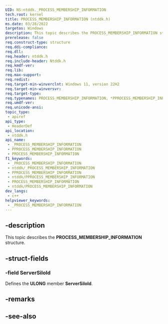 ```yaml
---
UID: NS:ntddk._PROCESS_MEMBERSHIP_INFORMATION
tech.root: kernel
title: PROCESS_MEMBERSHIP_INFORMATION (ntddk.h)
ms.date: 03/28/2022
targetos: Windows
description: This topic describes the PROCESS_MEMBERSHIP_INFORMATION structure.
prerelease: false
req.construct-type: structure
req.ddi-compliance: 
req.dll: 
req.header: ntddk.h
req.include-header: Ntddk.h 
req.kmdf-ver: 
req.lib: 
req.max-support: 
req.redist: 
req.target-min-winverclnt: Windows 11, version 22H2
req.target-min-winversvr: 
req.target-type: 
req.typenames: PROCESS_MEMBERSHIP_INFORMATION, *PPROCESS_MEMBERSHIP_INFORMATION
req.umdf-ver: 
req.unicode-ansi: 
topic_type:
 - apiref
api_type:
 - HeaderDef
api_location:
 - ntddk.h
api_name:
 - _PROCESS_MEMBERSHIP_INFORMATION
 - PPROCESS_MEMBERSHIP_INFORMATION
 - PROCESS_MEMBERSHIP_INFORMATION
f1_keywords:
 - _PROCESS_MEMBERSHIP_INFORMATION
 - ntddk/_PROCESS_MEMBERSHIP_INFORMATION
 - PPROCESS_MEMBERSHIP_INFORMATION
 - ntddk/PPROCESS_MEMBERSHIP_INFORMATION
 - PROCESS_MEMBERSHIP_INFORMATION
 - ntddk/PROCESS_MEMBERSHIP_INFORMATION
dev_langs:
 - c++
helpviewer_keywords:
 - _PROCESS_MEMBERSHIP_INFORMATION
---
```


## -description

This topic describes the **PROCESS_MEMBERSHIP_INFORMATION** structure.

## -struct-fields

### -field ServerSiloId

Defines the **ULONG** member **ServerSiloId**.

## -remarks

## -see-also
